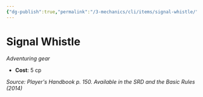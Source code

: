 ```yaml
---
{"dg-publish":true,"permalink":"/3-mechanics/cli/items/signal-whistle/","tags":["ttrpg-cli/compendium/src/5e/phb","ttrpg-cli/item/gear/","ttrpg-cli/item/rarity/none"]}
---
```


# Signal Whistle
*Adventuring gear*  


- **Cost**: 5 cp

*Source: Player's Handbook p. 150. Available in the <span title='Systems Reference Document (5.1)'>SRD</span> and the Basic Rules (2014)*